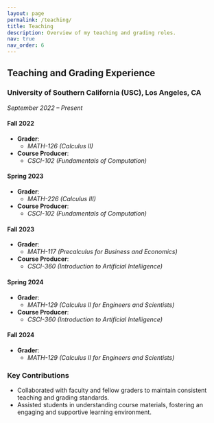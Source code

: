 ```yaml
---
layout: page
permalink: /teaching/
title: Teaching
description: Overview of my teaching and grading roles.
nav: true
nav_order: 6
---
```


## Teaching and Grading Experience

### University of Southern California (USC), Los Angeles, CA  
*September 2022 – Present*

#### Fall 2022
- **Grader**:  
  - *MATH-126 (Calculus II)*  
- **Course Producer**:
  - *CSCI-102 (Fundamentals of Computation)*

#### Spring 2023
- **Grader**:  
  - *MATH-226 (Calculus III)*
- **Course Producer**:
  - *CSCI-102 (Fundamentals of Computation)*

#### Fall 2023
- **Grader**:  
  - *MATH-117 (Precalculus for Business and Economics)*
- **Course Producer**: 
  - *CSCI-360 (Introduction to Artificial Intelligence)*  

#### Spring 2024
- **Grader**:  
  - *MATH-129 (Calculus II for Engineers and Scientists)*
- **Course Producer**: 
  - *CSCI-360 (Introduction to Artificial Intelligence)*  

#### Fall 2024
- **Grader**:  
  - *MATH-129 (Calculus II for Engineers and Scientists)*

### Key Contributions
- Collaborated with faculty and fellow graders to maintain consistent teaching and grading standards.
- Assisted students in understanding course materials, fostering an engaging and supportive learning environment.

